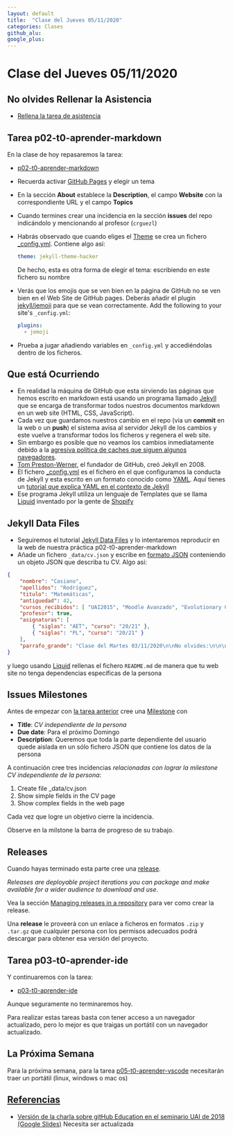 ```yaml
---
layout: default
title:  "Clase del Jueves 05/11/2020"
categories: Clases
github_alu: 
google_plus: 
---
```


# Clase del Jueves 05/11/2020

## No olvides Rellenar la Asistencia

* [Rellena la tarea de asistencia](https://campusdoctoradoyposgrado.ull.es/mod/attendance/view.php?id=283483)
  


## Tarea p02-t0-aprender-markdown

En la clase de hoy repasaremos la tarea:

* [p02-t0-aprender-markdown]({{site.baseurl}}/tema0-introduccion/practicas/p02-t0-aprender-markdown/)
  
- Recuerda activar [GitHub Pages](https://guides.github.com/features/pages/) y elegir un tema
- En la sección **About** establece la **Description**, el campo **Website** con la correspondiente URL y el campo **Topics**
- Cuando termines crear una incidencia en la sección **issues** del repo indicándolo y mencionando al profesor (`crguezl`)
- Habrás observado que cuando eliges el [Theme](https://pages.github.com/themes/) se crea un fichero [_config.yml](https://jekyllrb.com/docs/configuration/). Contiene algo así:
  
  ```yml
  theme: jekyll-theme-hacker
  ```

  De hecho, esta es otra forma de elegir el tema: escribiendo en este fichero su nombre
- Verás que los emojis que se ven bien en la página de GitHub no se ven bien en el Web Site de GitHub pages. Deberás añadir el plugin [jekyll/jemoji](https://github.com/jekyll/jemoji) para que se vean correctamente. Add the following to your site's `_config.yml`:
  
  ```yml
  plugins:
    - jemoji
  ```
- Prueba a jugar añadiendo variables en `_config.yml` y accediéndolas dentro de los ficheros.

## Que está Ocurriendo

- En realidad la máquina de GitHub que esta sirviendo las páginas que hemos escrito en markdown está usando un programa llamado [Jekyll](https://jekyllrb.com/) que se encarga de transformar todos nuestros documentos markdown en un web site (HTML, CSS, JavaScript). 
- Cada vez que guardamos nuestros cambio en el repo (via un **commit** en la web o un **push**) el sistema avisa al servidor Jekyll de los cambios y este vuelve a transformar todos los ficheros y regenera el web site. 
- Sin embargo es posible que no veamos los cambios inmediatamente debido a la [agresiva política de caches que siguen algunos navegadores](https://support.google.com/chrome/thread/34986001?hl=ens).
- [Tom Preston-Werner](https://en.wikipedia.org/wiki/Tom_Preston-Werner), el fundador de GitHub, creó Jekyll en 2008.
- El fichero [_config.yml](https://jekyllrb.com/docs/configuration/) es el fichero en el que configuramos la conducta de Jekyll y esta escrito en un formato conocido como [YAML](https://es.wikipedia.org/wiki/YAML). Aquí tienes un [tutorial que explica YAML en el contexto de Jekyll](https://idratherbewriting.com/documentation-theme-jekyll/mydoc_yaml_tutorial.html)
- Ese programa Jekyll utiliza un lenguaje de Templates que se llama [Liquid](https://shopify.github.io/liquid/) inventado por la gente de [Shopify](https://es.wikipedia.org/wiki/Shopify)

## Jekyll Data Files

- Seguiremos el tutorial [Jekyll Data Files](https://jekyllrb.com/docs/datafiles/) y lo intentaremos reproducir en la web de nuestra práctica p02-t0-aprender-markdown
- Añade un fichero `_data/cv.json`   y escribe en [formato JSON](https://en.wikipedia.org/wiki/JSON) conteniendo un objeto JSON que describa tu CV. Algo así:

```json
{
    "nombre": "Casiano",
    "apellidos": "Rodríguez",
    "titulo": "Matemáticas",
    "antiguedad": 42,
    "cursos_recibidos": [ "UAI2015", "Moodle Avanzado", "Evolutionary Computing"],
    "profesor": true,
    "asignaturas": [ 
        { "siglas": "AET", "curso": "20/21" },
        { "siglas": "PL", "curso": "20/21" }
    ],
    "parrafo_grande": "Clase del Martes 03/11/2020\n\nNo olvides:\n\n\n  Rellena la tarea de asistencia\n\n\nComenzaremos repasando la introducción a la asignatura que hizo el profesor ..."
}
```

y luego usando [Liquid](https://shopify.github.io/liquid/) rellenas el fichero `README.md` de manera que tu web site no tenga dependencias específicas de la persona 

## Issues Milestones

Antes de empezar con [la tarea anterior](#jekyll-data-files) cree una [Milestone](https://docs.github.com/en/free-pro-team@latest/github/managing-your-work-on-github/about-milestones) con 

* **Title**: *CV independiente de la persona*
* **Due date**: Para el próximo Domingo
* **Description**: Queremos que toda la parte dependiente del usuario quede aislada en un sólo fichero JSON que contiene los datos de la persona

A continuación cree tres incidencias *relacionadas con lograr la milestone CV independiente de la persona*:

1. Create file _data/cv.json
2. Show simple fields in the CV page
3. Show complex fields in the web page

Cada vez que logre un objetivo cierre la incidencia.

Observe en la milstone la barra de progreso de su trabajo.

## Releases

Cuando hayas terminado esta parte cree una [release](https://docs.github.com/en/free-pro-team@latest/github/administering-a-repository/releasing-projects-on-github).

*Releases are deployable project iterations you can package and make available for a wider audience to download and use*.

Vea la sección [Managing releases in a repository](https://docs.github.com/en/free-pro-team@latest/github/administering-a-repository/managing-releases-in-a-repository) para ver como crear la release. 

Una **release** le proveerá con un enlace a ficheros en formatos `.zip` y `.tar.gz` que cualquier persona con los permisos adecuados podrá descargar para obtener esa versión del proyecto.

## Tarea p03-t0-aprender-ide

Y continuaremos con la tarea:

* [p03-t0-aprender-ide]({{site.baseurl}}/tema0-introduccion/practicas/p03-t0-aprender-ide/)

Aunque seguramente no terminaremos hoy.

Para realizar estas tareas basta con tener acceso a un navegador actualizado, pero 
lo mejor es que traigas un portátil con un navegador actualizado.

## La Próxima Semana

Para la próxima semana, para la tarea [p05-t0-aprender-vscode]({{site.baseurl}}/tema0-introduccion/practicas/p05-t0-aprender-vscode) necesitarán traer un portátil (linux, windows o mac os)


## [Referencias](references)

* [Versión de la charla sobre gitHub Education en el seminario UAI de 2018 (Google Slides)](https://docs.google.com/presentation/d/1LAZUS4SX7axmzEUElh2Oz2DqC1cJA6PUvb1KixJ1KWw/edit?usp=sharing) Necesita ser actualizada